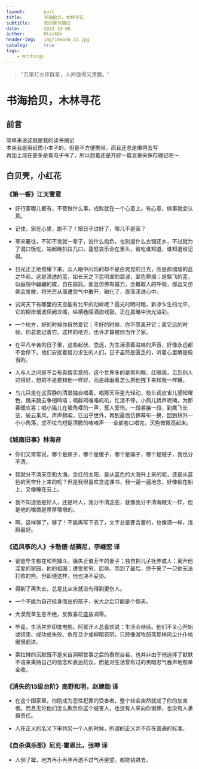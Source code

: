 ```yaml
---
layout:       post  
title:        书海拾贝，木林寻花  
subtitle:     我的读书摘记  
date:         2022-10-08  
auther:       BlackDn  
header-img:   img/19mon6_33.jpg  
catalog:      true  
tags:    
    - Writings  
---
```


> "万家灯火伴群星，人间值得又清醒。"

# 书海拾贝，木林寻花

## 前言

简单来说这就是我的读书摘记   
本来我是用纸质小本子的，但是不方便携带，而且还总是懒得去写  
再加上现在更多是看电子书了，所以想着还是开辟一篇文章来保存摘记吧～

## 白贝壳，小红花

### 《第一香》江天雪意

- 好行家哪儿都有，不管做什么事，成败就在一个心意上。有心意，做事就会认真。

- 记住，家在心里，跑不了！把日子过好了，哪儿不是家？

- 寒来暑往，不知不觉就一辈子，说什么抱负，也别提什么衣锦还乡，不过就为了混口饭吃，端起碗扒拉几口，喜怒哀乐全在里头，谁吃谁知道，谁知道谁记得。

- 日光正正地照耀下来，众人眼中闪烁的却不是白晃晃的日光，而是那熠熠的蓝之华彩。这是清透的蓝，如长天之下昆明湖的碧波，翠色寒烟；是飘飞的蓝，似庭院中翩翩的蝶，自在窈窕。那蓝仿佛有磁力，会攫取人的呼吸，那蓝又仿佛会发散，将光芒从周遭空气中散开，融化了，直荡漾进心中。

- 试问天下有哪里的天空能有北平的动听呢？霞光时明时暗，新凉乍生的北平，它的柳岸烟波凤阙龙阁，纵横巷陌酒旗戏鼓，正在晨曦中流光溢彩。

- 一个地方，好的时候你自然爱它；不好的时候，你不愿离开它；离它远的时候，你总惦记着它。这样的地方，也许才算被你当作了家。

- 在平凡辛苦的日子里，这些起伏、悠远，为生活添着滋味的声音，好像永远都不会停下。他们安抚着努力求生的人们，日子虽然是匮乏的，听着心里确是稳当的。

- 人与人之间是不会有真情实意的，这个世界多的是势利眼、红眼病，见到别人过得好，想的不是要和他一样好，而是琢磨着怎么把他拽下来和我一样糟。

- 鸟儿只是在这寂静的清晨独自唱着，唱那天际星光轻动，枝头调皮雀儿感知曙色，跳来跳去争相鸣喧；唱群鸡咯咯叽叽，忙活不停，小燕儿娇声呢喃，为那春暖欢喜；唱小猫儿在墙角嘤的一声，惹人爱怜。一段紧接一段，到鹰飞长空，破云乘风，声声鹤唳，已出乎世外，再到最后仿佛幕布一换，回到林外一小小角落，虎不拉鸟短促清脆的喳喳声······全部套口唱完，天色微微亮起来。

### 《城南旧事》林海音

- 你们又常常说，哪个是疯子，哪个是傻子，哪个是骗子，哪个是贼子，我也分不清。

- 我就分不清天空和大海。金红的太阳，是从蓝色的大海升上来的呢，还是从蓝色的天空升上来的呢？但是我很喜欢念这课书，我一遍一遍地念，好像躺在船上，又像睡在云上。

- 我不知道他是好人，还是坏人，我分不清这些，就像我分不清海跟天一样，但是他的嘴唇是厚厚墩墩的。

- 啊，这样够了，够了！不能再写下去了，文字总是要含蓄的，也像酒一样，浅斟最好。

### 《追风筝的人》卡勒德·胡赛尼，李继宏 译

- 爸爸毕生都在和熊搏斗。痛失正值芳年的妻子；独自把儿子抚养成人；离开他深爱的家园，他的祖国；遭受贫穷、屈辱。而到了最后，终于来了一只他无法打败的熊。但即便这样，他也决不妥协。

- 得到了再失去，总是比从来就没有得到更伤人。

- 一个不能为自己挺身而出的孩子，长大之后只能是个懦夫。

- 大漠荒草生息不绝，反教春花盛放凋零。

- 毕竟，生活并非印度电影。阿富汗人总喜欢说：生活会继续。他们不关心开始或结束、成功或失败、危在旦夕或柳暗花明，只顾像游牧部落那样风尘仆仆地缓慢前进。

- 索拉博的沉默既不是来自洞明世事之后的泰然自若，也并非由于他选择了默默不语来秉持自己的信念和表达抗议，而是对生活曾有过的黑暗忍气吞声地照单全收。

### 《消失的13级台阶》高野和明，赵建勋 译

- 在这个国家里，你刚成为恶性犯罪的受害者，整个社会突然就成了你的加害者。而且无论他们怎么欺负你这个被害人，也没有人来向你谢罪，也没有人承担责任。

- 人在正义的名义下审判另一个人的时候，所谓的正义并不存在普遍的标准。

### 《自杀俱乐部》尼克·霍恩比，张坤 译

- 人倒了霉，地方再小再黑再透不过气再绝望，都能钻进去。